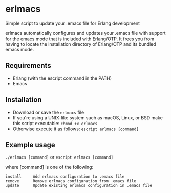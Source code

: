 # erlmacs
Simple script to update your .emacs file for Erlang development

erlmacs automatically configures and updates your .emacs file with support for the emacs mode that is included with Erlang/OTP.
It frees you from having to locate the installation directory of Erlang/OTP and its bundled emacs mode.

## Requirements
- Erlang (with the escript command in the PATH)
- Emacs

## Installation
- Download or save the `erlmacs` file
- If you're using a UNIX-like system such as macOS, Linux, or BSD make this script executable: `chmod +x erlmacs`
- Otherwise execute it as follows: `escript erlmacs [command]`

## Example usage
`./erlmacs [command]`
or
`escript erlmacs [command]`

where [command] is one of the following:

```
install     Add erlmacs configuration to .emacs file
remove      Remove erlmacs configuration from .emacs file
update      Update existing erlmacs configuration in .emacs file
```
